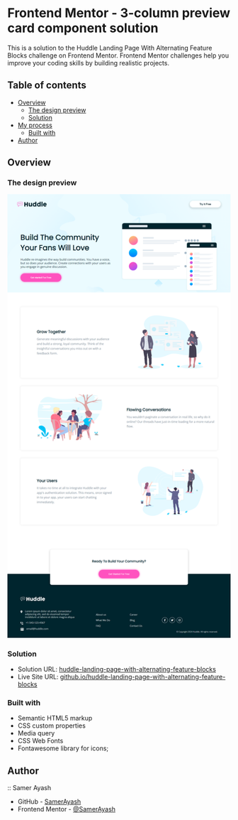 # Frontend Mentor - 3-column preview card component solution

This is a solution to the Huddle Landing Page With Alternating Feature Blocks challenge on Frontend Mentor. Frontend Mentor challenges help you improve your coding skills by building realistic projects.

## Table of contents

- [Overview](#overview)
  - [The design preview](#the-design-preview)
  - [Solution](#Solution)
- [My process](#my-process)
  - [Built with](#built-with)
- [Author](#author)

## Overview

### The design preview

![Design preview for the coding challenge](./design/Desktop-Screenshot.png)

### Solution

- Solution URL: [huddle-landing-page-with-alternating-feature-blocks](https://github.com/SamerAyash/huddle-landing-page-with-alternating-feature-blocks)
- Live Site URL: [github.io/huddle-landing-page-with-alternating-feature-blocks](https://SamerAyash.github.io/huddle-landing-page-with-alternating-feature-blocks)

### Built with

- Semantic HTML5 markup
- CSS custom properties
- Media query
- CSS Web Fonts
- Fontawesome library for icons;

## Author
:: Samer Ayash
- GitHub - [SamerAyash](https://github.com/SamerAyash)
- Frontend Mentor - [@SamerAyash](https://www.frontendmentor.io/profile/SamerAyash)
